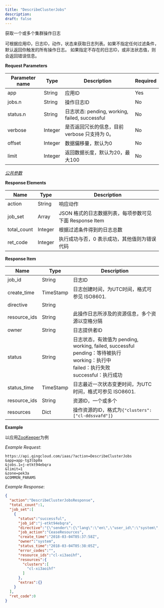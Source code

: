```yaml
---
title: "DescribeClusterJobs"
description: 
draft: false
---
```




获取一个或多个集群操作日志

可根据应用ID，日志ID，动作，状态来获取日志列表。如果不指定任何过滤条件，默认返回你触发的所有操作日志。 如果指定不存在的日志ID，或非法状态值，则会返回错误信息。

**Request Parameters**

| Parameter name | Type | Description | Required |
| --- | --- | --- | --- |
| app | String | 应用ID | Yes |
| jobs.n | String | 操作日志ID | No |
| status.n | String | 日志状态: pending, working, failed, successful | No |
|verbose | Integer | 是否返回冗长的信息，目前 verbose 只支持为 0。 | No
|offset | Integer | 数据偏移量，默认为0 | No
|limit | Integer | 返回数据长度，默认为20，最大100 | No　|

[_公共参数_](../../../parameters/)

**Response Elements**

| Name | Type | Description |
| --- | --- | --- |
| action | String | 响应动作 |
| job_set | Array | JSON 格式的日志数据列表，每项参数可见下面 Response Item
| total_count | Integer | 根据过滤条件得到的日志总数
| ret_code | Integer | 执行成功与否，0 表示成功，其他值则为错误代码

**Response Item**

| Name | Type | Description |
| --- | --- | --- |
| job_id | String | 日志ID |
| create_time | TimeStamp | 日志创建时间，为UTC时间，格式可参见 ISO8601. |
| directive | String |
| resource_ids | String | 此操作日志所涉及的资源信息，多个资源以空格分隔 |
| owner | String | 日志提供者ID |
| status | String | 日志状态，有效值为 pending, working, failed, successful<br>pending：等待被执行<br> working：执行中<br> failed：执行失败<br> successful：执行成功 |
| status_time | TimeStamp | 日志最近一次状态变更时间，为UTC时间，格式可参见 ISO8601. |
| resource_ids | String | 资源ID，一个或多个 |
| resources | Dict | 操作资源的ID，格式为`{"clusters":["cl-ddssvafd"]}` |

**Example**

以应用[ZooKeeper](https://appcenter.qingcloud.com/apps/app-tg3lbp0a/ZooKeeper%20on%20QingCloud)为例

_Example Request_:

```
https://api.qingcloud.com/iaas/?action=DescribeClusterJobs
&app=app-tg3lbp0a
&jobs.1=j-etkt94ebqra
&limit=1
&zone=pek3a
&COMMON_PARAMS
```

_Example Response_:

```json
{
  "action":"DescribeClusterJobsResponse",
  "total_count":1,
  "job_set":[
    {
      "status":"successful",
      "job_id":"j-etkt94ebqra",
      "directive":"{\"sender\":{\"lang\":\"en\",\"user_id\":\"system\",\"console_id\":\"system\",\"root_user_id\":\"system\",\"role\":\"global_admin\",\"privilege\":10,\"channel\":\"internal\"},\"zone\":\"pek3a\",\"expires\":\"2018-03-04T05:38:58Z\",\"action\":\"CeaseResources\",\"clusters\":[\"cl-xi3aoihf\"],\"resource_ids\":[\"cl-xi3aoihf\"]}",
      "job_action":"CeaseResources",
      "create_time":"2018-03-04T05:37:58Z",
      "owner":"system",
      "status_time":"2018-03-04T05:38:05Z",
      "error_codes":"",
      "resource_ids":"cl-xi3aoihf",
      "resources":{
        "clusters":[
          "cl-xi3aoihf"
        ]
      },
      "extras":{}
    }
  ],
  "ret_code":0
}

```



